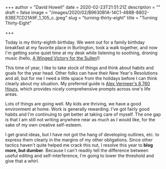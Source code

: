 +++
author = "David Howell"
date = 2020-02-23T21:51:21Z
description = ""
draft = false
image = "/images/2020/02/B9630B1A-14C1-488B-8802-83BE7CD21A9F_1_105_c..jpeg"
slug = "turning-thirty-eight"
title = "Turning Thirty-Eight"

+++


Today is my thirty-eighth birthday. We went out for a family birthday breakfast at my favorite place in Burlington, took a walk together, and now I'm getting some quiet time at my desk while listening to soothing, droning music (hello, [A Winged Victory for the Sullen](https://www.awvfts.com)!)

This time of year, I like to take stock of things and think about habits and goals for the year head. Other folks can have their New Year's Resolutions and all, but for me I need a little space from the holidays before I can think clearly about my situation. My preferred guide is [Alex Vermeer's 8,760 Hours](https://alexvermeer.com/8760hours/), which provides nicely comprehensive prompts across one's life areas.

Lots of things are going well. My kids are thriving, we have a good environment at home. Work is generally rewarding. I've got fairly good habits and I'm continuing to get better at taking care of myself. The one gap is that I am still not writing anywhere near as much as I would like, for the sake of my own creative self-esteem.

I get grand ideas, but I have not got the hang of developing outlines, etc. to express them clearly in the margins of my other obligations. Since other tactics haven't quite helped me crack this nut, I resolve this year to **blog more, but dumber**. Because I can't readily tell the difference between useful editing and self-interference, I'm going to lower the threshold and give that a whirl.

